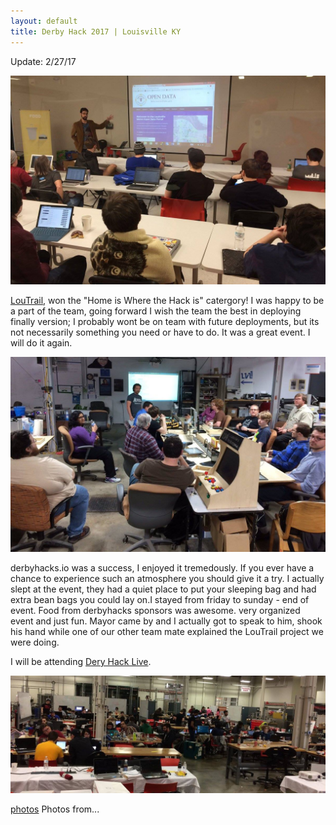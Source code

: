 ```yaml
---
layout: default 
title: Derby Hack 2017 | Louisville KY
---
```

Update: 2/27/17

![Michael Schnuerle @LouDataOfficer - Open Data Workshop](../images/tiny-errinDerbyHacks.jpg)

[LouTrail](https://devpost.com/software/loutrail), won the "Home is Where the Hack is" catergory! I was happy to be a part of the team, going forward I wish the team the best in deploying finally version; I probably wont be on team with future deployments, but its not necessarily something you need or have to do.  It was a great event.  I will do it again.

![WorkShop](../images/amyShayDerbyHacks.jpg)

derbyhacks.io was a success, I enjoyed it tremedously.  If you ever have a chance to experience such an atmosphere you should give it a try.  I actually slept at the event, they had a quiet place to put your sleeping bag and had extra bean bags you could lay on.I stayed from friday to sunday - end of event. Food from derbyhacks sponsors was awesome.  very organized event and just fun.  Mayor came by and I actually got to speak to him, shook his hand while one of our other team mate explained the LouTrail project we were doing.

I will be attending [Dery Hack Live](http://derbyhacks.io/live.html). 

![Workshop](../images/derbyHacks.jpg)

[photos](https://photos.google.com/share/AF1QipNsF5UjfgII4YsK4YBDqZ7uIZ9ae7wMotQxlxbWVlQ1wSoSCTxQi55CwjMrcVugmA?key=LUl4YVFMOU5aZ1RKZlR4LVJYWF9CNzhXZ0NOYkp3)  Photos from...
